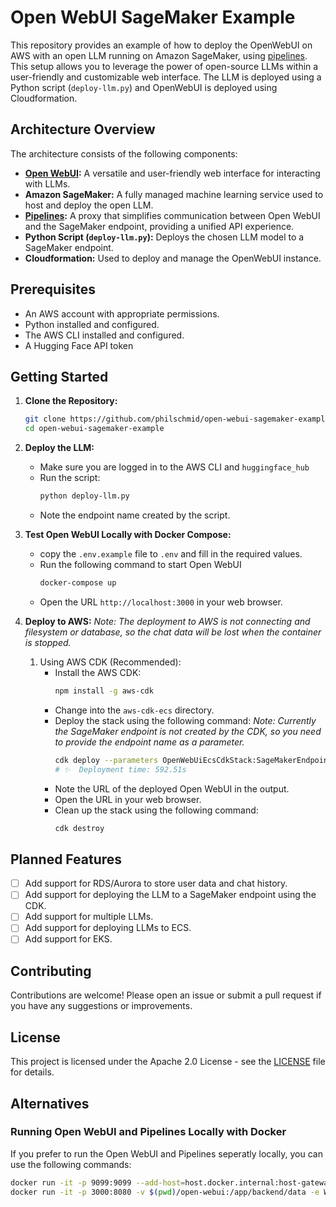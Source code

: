 # Open WebUI SageMaker Example

This repository provides an example of how to deploy the OpenWebUI on AWS with an open LLM running on Amazon SageMaker, using [pipelines](https://github.com/open-webui/pipelines). This setup allows you to leverage the power of open-source LLMs within a user-friendly and customizable web interface. The LLM is deployed using a Python script (`deploy-llm.py`) and OpenWebUI is deployed using Cloudformation.

## Architecture Overview

The architecture consists of the following components:

- **[Open WebUI](https://github.com/open-webui/open-webui):** A versatile and user-friendly web interface for interacting with LLMs.
- **Amazon SageMaker:** A fully managed machine learning service used to host and deploy the open LLM.
- **[Pipelines](https://github.com/open-webui/pipelines):** A proxy that simplifies communication between Open WebUI and the SageMaker endpoint, providing a unified API experience.
- **Python Script (`deploy-llm.py`):** Deploys the chosen LLM model to a SageMaker endpoint.
- **Cloudformation:** Used to deploy and manage the OpenWebUI instance.

## Prerequisites

- An AWS account with appropriate permissions.
- Python installed and configured.
- The AWS CLI installed and configured.
- A Hugging Face API token

## Getting Started

1. **Clone the Repository:**

   ```bash
   git clone https://github.com/philschmid/open-webui-sagemaker-example.git
   cd open-webui-sagemaker-example
   ```

2. **Deploy the LLM:**

   - Make sure you are logged in to the AWS CLI and `huggingface_hub`
   - Run the script:
     ```bash
     python deploy-llm.py
     ```
   - Note the endpoint name created by the script.

3. **Test Open WebUI Locally with Docker Compose:**

   - copy the `.env.example` file to `.env` and fill in the required values.
   - Run the following command to start Open WebUI
     ```bash
     docker-compose up
     ```
   - Open the URL `http://localhost:3000` in your web browser.

4. **Deploy to AWS:**
   _Note: The deployment to AWS is not connecting and filesystem or database, so the chat data will be lost when the container is stopped._
   1. Using AWS CDK (Recommended):
      - Install the AWS CDK:
        ```bash
        npm install -g aws-cdk
        ```
      - Change into the `aws-cdk-ecs` directory.
      - Deploy the stack using the following command:
        _Note: Currently the SageMaker endpoint is not created by the CDK, so you need to provide the endpoint name as a parameter._
        ```bash
        cdk deploy --parameters OpenWebUiEcsCdkStack:SageMakerEndpointName=meta-llama-3-8b-instruct
        # ✨  Deployment time: 592.51s
        ```
      - Note the URL of the deployed Open WebUI in the output.
      - Open the URL in your web browser.
      - Clean up the stack using the following command:
        ```bash
        cdk destroy
        ```

## Planned Features

- [ ] Add support for RDS/Aurora to store user data and chat history.
- [ ] Add support for deploying the LLM to a SageMaker endpoint using the CDK.
- [ ] Add support for multiple LLMs.
- [ ] Add support for deploying LLMs to ECS.
- [ ] Add support for EKS.

## Contributing

Contributions are welcome! Please open an issue or submit a pull request if you have any suggestions or improvements.

## License

This project is licensed under the Apache 2.0 License - see the [LICENSE](LICENSE) file for details.

## Alternatives

### Running Open WebUI and Pipelines Locally with Docker

If you prefer to run the Open WebUI and Pipelines seperatly locally, you can use the following commands:

```bash
docker run -it -p 9099:9099 --add-host=host.docker.internal:host-gateway -v $(pwd)/pipelines:/app/pipelines --env-file .env ghcr.io/open-webui/pipelines:latest
docker run -it -p 3000:8080 -v $(pwd)/open-webui:/app/backend/data -e WEBUI_AUTH=False -e OPENAI_API_BASE_URL=http://host.docker.internal:9099 -e OPENAI_API_KEY=0p3n-w3bu! ghcr.io/open-webui/open-webui:main
```
